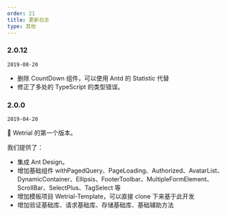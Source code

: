 ```yaml
---
order: 21
title: 更新日志
type: 其他
---
```


### 2.0.12

`2019-08-20`

- 删除 CountDown 组件，可以使用 Antd 的 Statistic 代替
- 修正了多处的 TypeScript 的类型错误。

### 2.0.0

`2019-04-20`

💎 Wetrial 的第一个版本。

我们提供了：

- 集成 Ant Design。
- 增加基础组件 withPagedQuery、PageLoading、Authorized、AvatarList、DynamicContainer、Ellipsis、FooterToolbar、MultipleFormElement、ScrollBar、SelectPlus、TagSelect 等
- 增加模板项目 Wetrial-Template，可以直接 clone 下来基于此开发
- 增加验证基础库、请求基础库、存储基础库、基础辅助方法
